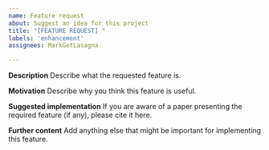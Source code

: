 ```yaml
---
name: Feature request
about: Suggest an idea for this project
title: "[FEATURE REQUEST] "
labels: 'enhancement'
assignees: MarkGotLasagna

---
```


**Description**
Describe what the requested feature is.

**Motivation**
Describe why you think this feature is useful.

**Suggested implementation**
If you are aware of a paper presenting the required feature (if any), please cite it here.

**Further content**
Add anything else that might be important for implementing this feature.
